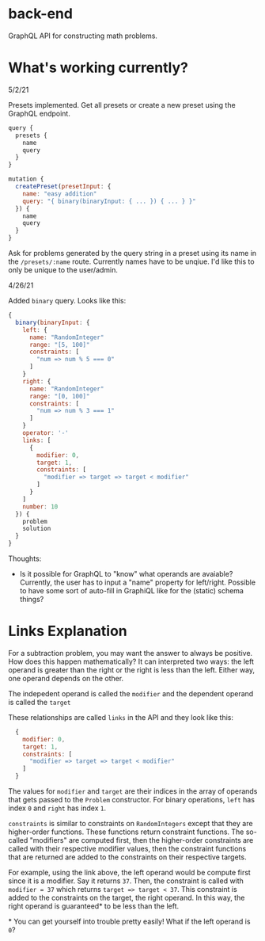 # back-end

GraphQL API for constructing math problems. 

# What's working currently?

5/2/21

Presets implemented. Get all presets or create a new preset using the GraphQL endpoint. 

```js
query {
  presets {
    name
    query
  }
}

mutation {
  createPreset(presetInput: {
    name: "easy addition"
    query: "{ binary(binaryInput: { ... }) { ... } }"
  }) {
    name
    query
  }
}
```

Ask for problems generated by the query string in a preset using its name in the `/presets/:name` route. Currently names have to be unqiue. I'd like this to only be unique to the user/admin. 


4/26/21

Added `binary` query. Looks like this:

```js
{
  binary(binaryInput: {
    left: {
      name: "RandomInteger"
      range: "[5, 100]"
      constraints: [
        "num => num % 5 === 0"
      ]
    }
    right: {
      name: "RandomInteger"
      range: "[0, 100]"
      constraints: [
        "num => num % 3 === 1"
      ]
    }
    operator: '-'
    links: [
      {
        modifier: 0,
        target: 1,
        constraints: [
          "modifier => target => target < modifier"
        ]
      }
    ]
    number: 10
  }) {
    problem
    solution
  }
}

```


Thoughts:
  - Is it possible for GraphQL to "know" what operands are avaiable? Currently, the user has to input a "name" property for left/right. Possible to have some sort of auto-fill in GraphiQL like for the (static) schema things?

# Links Explanation

For a subtraction problem, you may want the answer to always be positive. How does this happen mathematically? It can interpreted two ways: the left operand is greater than the right or the right is less than the left. Either way, one operand depends on the other.

The indepedent operand is called the `modifier` and the dependent operand is called the `target`

These relationships are called `links` in the API and they look like this:

```js
  {
    modifier: 0,
    target: 1,
    constraints: [
      "modifier => target => target < modifier"
    ]
  }
```

The values for `modifier` and `target` are their indices in the array of operands that gets passed to the `Problem` constructor. For binary operations, `left` has index `0` and `right` has index `1`. 

`constraints` is similar to constraints on `RandomIntegers` except that they are higher-order functions. These functions return constraint functions. The so-called "modifiers" are computed first, then the higher-order constraints are called with their respective modifier values, then the constraint functions that are returned are added to the constraints on their respective targets. 

For example, using the link above, the left operand would be compute first since it is a modifier. Say it returns `37`. Then, the constraint is called with `modifier = 37` which returns `target => target < 37`. This constraint is added to the constraints on the target, the right operand. In this way, the right operand is guaranteed* to be less than the left. 

\* You can get yourself into trouble pretty easily! What if the left operand is `0`?
